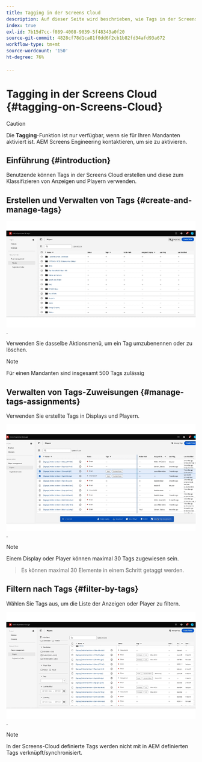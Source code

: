```yaml
---
title: Tagging in der Screens Cloud
description: Auf dieser Seite wird beschrieben, wie Tags in der Screens Cloud erstellt, verwaltet und verwendet werden können.
index: true
exl-id: 7b15d7cc-f089-4008-9039-5f48343a0f20
source-git-commit: 4828cf78d1ca81f0dd6f2cb1b82fd34afd93a672
workflow-type: tm+mt
source-wordcount: '150'
ht-degree: 76%

---
```


# Tagging in der Screens Cloud {#tagging-on-Screens-Cloud}

>[!CAUTION]
>
>Die **Tagging**-Funktion ist nur verfügbar, wenn sie für Ihren Mandanten aktiviert ist. AEM Screens Engineering kontaktieren, um sie zu aktivieren.

## Einführung {#introduction}

Benutzende können Tags in der Screens Cloud erstellen und diese zum Klassifizieren von Anzeigen und Playern verwenden.

## Erstellen und Verwalten von Tags {#create-and-manage-tags}

![Tag erstellen](assets/tagging/create-tag.gif).

Verwenden Sie dasselbe Aktionsmenü, um ein Tag umzubenennen oder zu löschen.

>[!NOTE]
> 
> Für einen Mandanten sind insgesamt 500 Tags zulässig

## Verwalten von Tags-Zuweisungen {#manage-tags-assignments}

Verwenden Sie erstellte Tags in Displays und Playern.

![Tag-Zuweisungen verwalten](assets/tagging/assign-tags-to-players.gif).

>[!NOTE]
>
> Einem Display oder Player können maximal 30 Tags zugewiesen sein.
> > Es können maximal 30 Elemente in einem Schritt getaggt werden.

## Filtern nach Tags {#filter-by-tags}

Wählen Sie Tags aus, um die Liste der Anzeigen oder Player zu filtern.

![Nach Tags filtern](assets/tagging/filter-by-tags.gif).

>[!NOTE]
> 
> In der Screens-Cloud definierte Tags werden nicht mit in AEM definierten Tags verknüpft/synchronisiert.
> 
